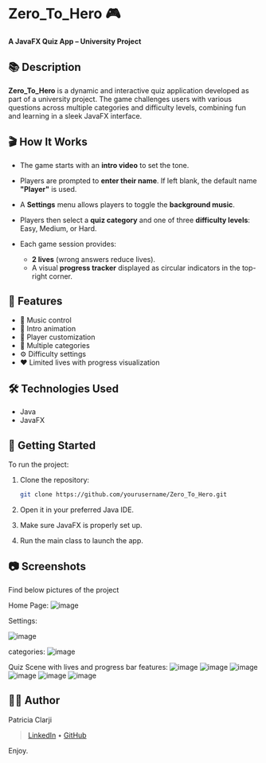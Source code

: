 # Zero\_To\_Hero 🎮

**A JavaFX Quiz App – University Project**

## 📚 Description

**Zero\_To\_Hero** is a dynamic and interactive quiz application developed as part of a university project. The game challenges users with various questions across multiple categories and difficulty levels, combining fun and learning in a sleek JavaFX interface.

## 🎬 How It Works

* The game starts with an **intro video** to set the tone.
* Players are prompted to **enter their name**. If left blank, the default name **"Player"** is used.
* A **Settings** menu allows players to toggle the **background music**.
* Players then select a **quiz category** and one of three **difficulty levels**: Easy, Medium, or Hard.
* Each game session provides:

  * **2 lives** (wrong answers reduce lives).
  * A visual **progress tracker** displayed as circular indicators in the top-right corner.

## 🧠 Features

* 🎵 Music control
* 🎥 Intro animation
* 👤 Player customization
* 🧩 Multiple categories
* ⚙️ Difficulty settings
* ❤️ Limited lives with progress visualization

## 🛠️ Technologies Used

* Java
* JavaFX

## 🚀 Getting Started

To run the project:

1. Clone the repository:

   ```bash
   git clone https://github.com/yourusername/Zero_To_Hero.git
   ```
2. Open it in your preferred Java IDE.
3. Make sure JavaFX is properly set up.
4. Run the main class to launch the app.

## 📷 Screenshots
Find below pictures of the project

Home Page:
![image](https://github.com/user-attachments/assets/79a8198a-e616-4552-bd88-31dc10e47e44)

Settings:

![image](https://github.com/user-attachments/assets/0e6a772a-d034-4f9a-b81a-1cbe6e171e04)


categories:
![image](https://github.com/user-attachments/assets/a604c7f7-5fe9-4c4e-85d4-ea4feefd5305)

Quiz Scene with lives and progress bar features:
![image](https://github.com/user-attachments/assets/68f36aaf-6bae-4ea6-bd03-f6582781e964)
![image](https://github.com/user-attachments/assets/4691fb8c-30a0-4ca9-bfe0-ddcb57d73776)
![image](https://github.com/user-attachments/assets/a7f45fdd-c97f-4b34-9562-38b1a6471028)
![image](https://github.com/user-attachments/assets/ea9d61c0-88ed-4a1c-9900-29c0733576e9)
![image](https://github.com/user-attachments/assets/9e2ab7a8-8d05-4315-bbf2-45af7b6df19c)
![image](https://github.com/user-attachments/assets/4eb125cb-8170-4cb0-a49b-48ab2443b9de)



## 👩‍💻 Author

Patricia Clarji

> [LinkedIn](https://www.linkedin.com/in/patricia-clarji-7056a8347/) • [GitHub](https://github.com/1Quost)


Enjoy.



